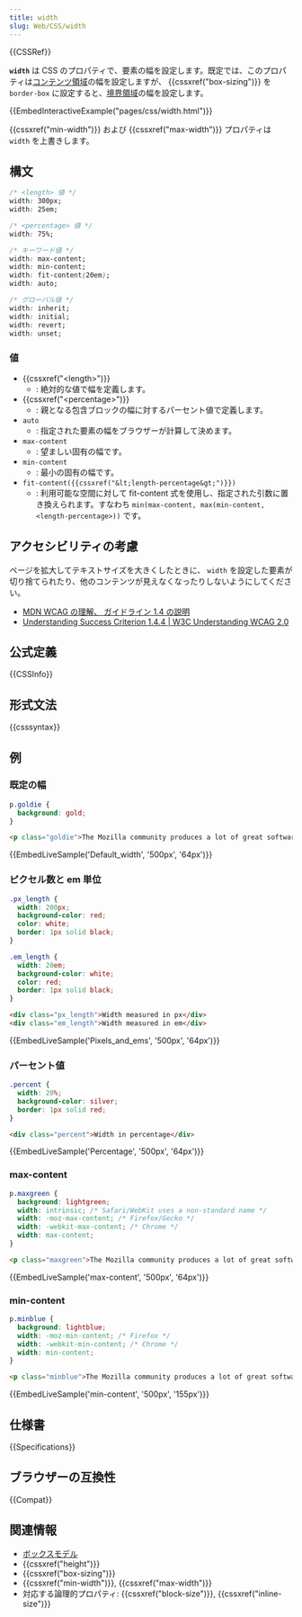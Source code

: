 ```yaml
---
title: width
slug: Web/CSS/width
---
```


{{CSSRef}}

**`width`** は CSS のプロパティで、要素の幅を設定します。既定では、このプロパティは[コンテンツ領域](/ja/docs/Web/CSS/CSS_Box_Model/Introduction_to_the_CSS_box_model#content-area)の幅を設定しますが、 {{cssxref("box-sizing")}} を `border-box` に設定すると、[境界領域](/ja/docs/Web/CSS/CSS_Box_Model/Introduction_to_the_CSS_box_model#border-area)の幅を設定します。

{{EmbedInteractiveExample("pages/css/width.html")}}

{{cssxref("min-width")}} および {{cssxref("max-width")}} プロパティは `width` を上書きします。

## 構文

```css
/* <length> 値 */
width: 300px;
width: 25em;

/* <percentage> 値 */
width: 75%;

/* キーワード値 */
width: max-content;
width: min-content;
width: fit-content(20em);
width: auto;

/* グローバル値 */
width: inherit;
width: initial;
width: revert;
width: unset;
```

### 値

- {{cssxref("&lt;length&gt;")}}
  - : 絶対的な値で幅を定義します。
- {{cssxref("&lt;percentage&gt;")}}
  - : 親となる包含ブロックの幅に対するパーセント値で定義します。
- `auto`
  - : 指定された要素の幅をブラウザーが計算して決めます。
- `max-content`
  - : 望ましい固有の幅です。
- `min-content`
  - : 最小の固有の幅です。
- `fit-content({{cssxref("&lt;length-percentage&gt;")}})`
  - : 利用可能な空間に対して fit-content 式を使用し、指定された引数に置き換えられます。すなわち `min(max-content, max(min-content, <length-percentage>))` です。

## アクセシビリティの考慮

ページを拡大してテキストサイズを大きくしたときに、 `width` を設定した要素が切り捨てられたり、他のコンテンツが見えなくなったりしないようにしてください。

- [MDN WCAG の理解、 ガイドライン 1.4 の説明](/ja/docs/Web/Accessibility/Understanding_WCAG/Perceivable#ガイドライン_1.4_前景と背景の区別を含め、ユーザーがコンテンツを見たり聞いたりしやすくする)
- [Understanding Success Criterion 1.4.4 | W3C Understanding WCAG 2.0](https://www.w3.org/TR/UNDERSTANDING-WCAG20/visual-audio-contrast-scale.html)

## 公式定義

{{CSSInfo}}

## 形式文法

{{csssyntax}}

## 例

<h3 id="Default_width">既定の幅</h3>

```css
p.goldie {
  background: gold;
}
```

```html
<p class="goldie">The Mozilla community produces a lot of great software.</p>
```

{{EmbedLiveSample('Default_width', '500px', '64px')}}

<h3 id="Pixels_and_ems">ピクセル数と em 単位</h3>

```css
.px_length {
  width: 200px;
  background-color: red;
  color: white;
  border: 1px solid black;
}

.em_length {
  width: 20em;
  background-color: white;
  color: red;
  border: 1px solid black;
}
```

```html
<div class="px_length">Width measured in px</div>
<div class="em_length">Width measured in em</div>
```

{{EmbedLiveSample('Pixels_and_ems', '500px', '64px')}}

<h3 id="Percentage">パーセント値</h3>

```css
.percent {
  width: 20%;
  background-color: silver;
  border: 1px solid red;
}
```

```html
<div class="percent">Width in percentage</div>
```

{{EmbedLiveSample('Percentage', '500px', '64px')}}

### max-content

```css
p.maxgreen {
  background: lightgreen;
  width: intrinsic; /* Safari/WebKit uses a non-standard name */
  width: -moz-max-content; /* Firefox/Gecko */
  width: -webkit-max-content; /* Chrome */
  width: max-content;
}
```

```html
<p class="maxgreen">The Mozilla community produces a lot of great software.</p>
```

{{EmbedLiveSample('max-content', '500px', '64px')}}

### min-content

```css
p.minblue {
  background: lightblue;
  width: -moz-min-content; /* Firefox */
  width: -webkit-min-content; /* Chrome */
  width: min-content;
}
```

```html
<p class="minblue">The Mozilla community produces a lot of great software.</p>
```

{{EmbedLiveSample('min-content', '500px', '155px')}}

## 仕様書

{{Specifications}}

## ブラウザーの互換性

{{Compat}}

## 関連情報

- [ボックスモデル](/ja/docs/Web/CSS/CSS_Box_Model/Introduction_to_the_CSS_box_model)
- {{cssxref("height")}}
- {{cssxref("box-sizing")}}
- {{cssxref("min-width")}}, {{cssxref("max-width")}}
- 対応する論理的プロパティ: {{cssxref("block-size")}}, {{cssxref("inline-size")}}
